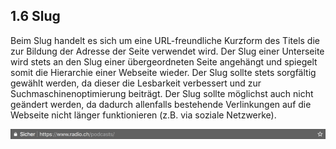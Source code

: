 
<a name="1-6-slug">1.6 Slug</a>
----
Beim Slug handelt es sich um eine URL-freundliche Kurzform des Titels die zur Bildung der Adresse der Seite verwendet wird. Der Slug einer Unterseite wird stets an den Slug einer übergeordneten Seite angehängt und spiegelt somit die Hierarchie einer Webseite wieder.
Der Slug sollte stets sorgfältig gewählt werden, da dieser die Lesbarkeit verbessert und zur Suchmaschinenoptimierung beiträgt. Der Slug sollte möglichst auch nicht geändert werden, da dadurch allenfalls bestehende Verlinkungen auf die Webseite nicht länger funktionieren (z.B. via soziale Netzwerke).

![adressleiste](../../screenshots/Bildschirmfoto_Adressleiste.png)
